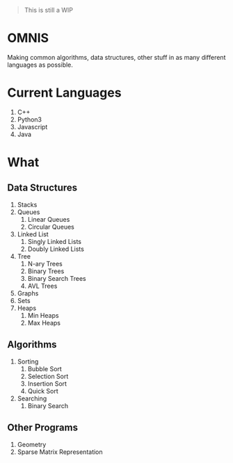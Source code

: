 > This is still a WIP
# OMNIS
Making common algorithms, data structures, other stuff in as many different languages as possible.
# Current Languages
1. C++
2. Python3
3. Javascript
4. Java
# What
## Data Structures
1. Stacks
2. Queues
    1. Linear Queues
    2. Circular Queues
3. Linked List
    1. Singly Linked Lists
    2. Doubly Linked Lists
4. Tree
    1. N-ary Trees
    2. Binary Trees
    3. Binary Search Trees
    4. AVL Trees
5. Graphs
6. Sets
7. Heaps
    1. Min Heaps
    2. Max Heaps
## Algorithms
1. Sorting
    1. Bubble Sort
    2. Selection Sort
    3. Insertion Sort
    4. Quick Sort
2. Searching
    1. Binary Search
## Other Programs
1. Geometry
2. Sparse Matrix Representation
